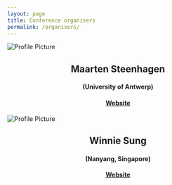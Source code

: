 ```yaml
---
layout: page
title: Conference organisers
permalink: /organisers/
---
```


<img src="{{ site.baseurl }}assets/steenhagen.gif" title="Profile Picture" class="profile">

<p style="text-align: center;">
<h2 style="text-align: center;">Maarten Steenhagen</h2>
<h4 style="text-align: center;">(University of Antwerp)</h4>
<h4 style="text-align: center;"><a href="http://msteenhagen.github.io">Website</a></h4>
</p>


<img src="{{ site.baseurl }}assets/sung.gif" title="Profile Picture" class="profile">

<p style="text-align: center;">
<h2 style="text-align: center;">Winnie Sung</h2>
<h4 style="text-align: center;">(Nanyang, Singapore)</h4>
<h4 style="text-align: center;"><a href="http://whcsung.com">Website</a></h4>
</p>

